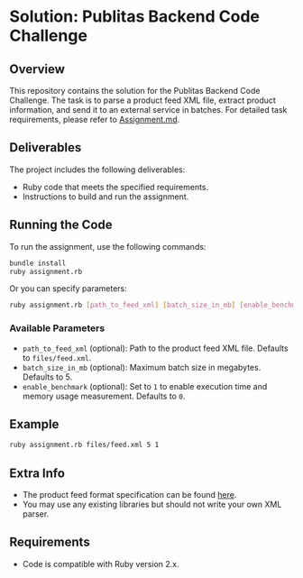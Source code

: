 # Solution: Publitas Backend Code Challenge

## Overview
This repository contains the solution for the Publitas Backend Code Challenge. The task is to parse a product feed XML file, extract product information, and send it to an external service in batches. For detailed task requirements, please refer to [Assignment.md](Assignment.md).

## Deliverables
The project includes the following deliverables:
- Ruby code that meets the specified requirements.
- Instructions to build and run the assignment.

## Running the Code
To run the assignment, use the following commands:

```bash
bundle install
ruby assignment.rb
```

Or you can specify parameters:

```bash
ruby assignment.rb [path_to_feed_xml] [batch_size_in_mb] [enable_benchmark]
```

### Available Parameters
- `path_to_feed_xml` (optional): Path to the product feed XML file. Defaults to `files/feed.xml`.
- `batch_size_in_mb` (optional): Maximum batch size in megabytes. Defaults to 5.
- `enable_benchmark` (optional): Set to `1` to enable execution time and memory usage measurement. Defaults to `0`.

## Example
```bash
ruby assignment.rb files/feed.xml 5 1
```

## Extra Info
- The product feed format specification can be found [here](https://support.google.com/merchants/answer/7075225?hl=en).
- You may use any existing libraries but should not write your own XML parser.

## Requirements
- Code is compatible with Ruby version 2.x.